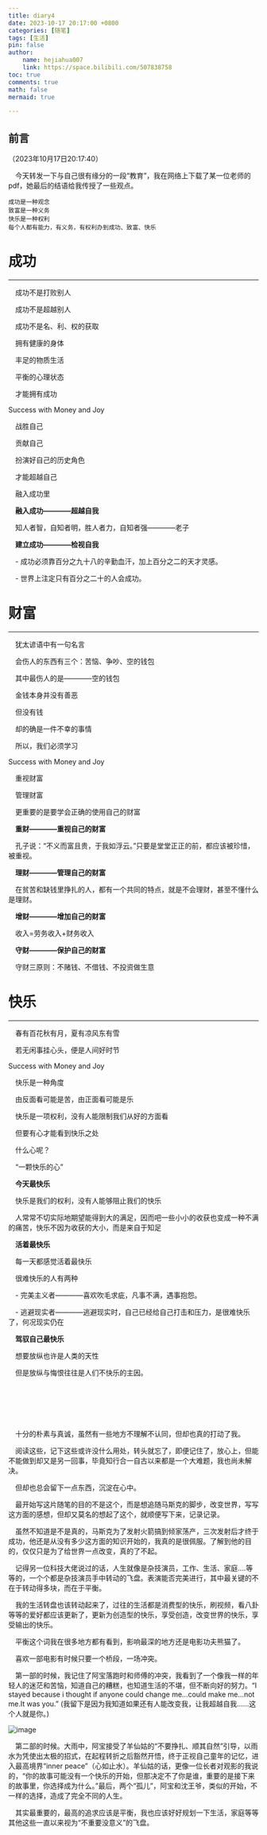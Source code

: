 ```yaml
---
title: diary4
date: 2023-10-17 20:17:00 +0800
categories: [随笔]
tags: [生活]
pin: false
author: 
    name: hejiahua007
    link: https://space.bilibili.com/507838758
toc: true
comments: true
math: false
mermaid: true

---
```


## 前言
（2023年10月17日20:17:40）

&emsp;今天转发一下与自己很有缘分的一段“教育”，我在网络上下载了某一位老师的pdf，她最后的结语给我传授了一些观点。

    成功是一种观念
    致富是一种义务
    快乐是一种权利
    每个人都有能力，有义务，有权利办到成功、致富、快乐


# 成功
---
&emsp;成功不是打败别人

&emsp;成功不是超越别人

&emsp;成功不是名、利、权的获取

&emsp;拥有健康的身体

&emsp;丰足的物质生活

&emsp;平衡的心理状态

&emsp;才能拥有成功

Success with Money and Joy

&emsp;战胜自己

&emsp;贡献自己

&emsp;扮演好自己的历史角色

&emsp;才能超越自己

&emsp;融入成功里


&emsp;**融入成功————超越自我**

&emsp;知人者智，自知者明，胜人者力，自知者强————老子

&emsp;**建立成功————检视自我**

&emsp;- 成功必须靠百分之九十八的辛勤血汗，加上百分之二的天才灵感。

&emsp;- 世界上注定只有百分之二十的人会成功。

# 财富
---
&emsp;犹太谚语中有一句名言

&emsp;会伤人的东西有三个：苦恼、争吵、空的钱包

&emsp;其中最伤人的是————空的钱包

&emsp;金钱本身并没有善恶

&emsp;但没有钱

&emsp;却的确是一件不幸的事情

&emsp;所以，我们必须学习

Success with Money and Joy

&emsp;重视财富

&emsp;管理财富

&emsp;更重要的是要学会正确的使用自己的财富

&emsp;**重财————重视自己的财富**

&emsp;孔子说：“不义而富且贵，于我如浮云。”只要是堂堂正正的前，都应该被珍惜，被重视。

&emsp;**理财————管理自己的财富**

&emsp;在贫苦和缺钱里挣扎的人，都有一个共同的特点，就是不会理财，甚至不懂什么是理财。

&emsp;**增财————增加自己的财富**

&emsp;收入=劳务收入+财务收入

&emsp;**守财————保护自己的财富**

&emsp;守财三原则：不赌钱、不借钱、不投资做生意

# 快乐
---
&emsp;春有百花秋有月，夏有凉风东有雪

&emsp;若无闲事挂心头，便是人间好时节

Success with Money and Joy

&emsp;快乐是一种角度

&emsp;由反面看可能是苦，由正面看可能是乐

&emsp;快乐是一项权利，没有人能限制我们从好的方面看

&emsp;但要有心才能看到快乐之处

&emsp;什么心呢？

&emsp;“一颗快乐的心”

&emsp;**今天最快乐**

&emsp;快乐是我们的权利，没有人能够阻止我们的快乐

&emsp;人常常不切实际地期望能得到大的满足，因而吧一些小小的收获也变成一种不满的痛苦，快乐不因为收获的大小，而是来自于知足

&emsp;**活着最快乐**

&emsp;每一天都感觉活着最快乐

&emsp;很难快乐的人有两种

&emsp;- 完美主义者————喜欢吹毛求疵，凡事不满，遇事抱怨。

&emsp;- 逃避现实者————逃避现实时，自己已经给自己打击和压力，是很难快乐了，何况现实仍在

&emsp;**驾驭自己最快乐**

&emsp;想要放纵也许是人类的天性

&emsp;但是放纵与悔恨往往是人们不快乐的主因。

&emsp;
---
&emsp;

&emsp;十分的朴素与真诚，虽然有一些地方不理解不认同，但却也真的打动了我。

&emsp;阅读这些，记下这些或许没什么用处，转头就忘了，即便记住了，放心上，但能不能做到却又是另一回事，毕竟知行合一自古以来都是一个大难题，我也尚未解决。

&emsp;但却也总会留下一点东西，沉淀在心中。

&emsp;最开始写这片随笔的目的不是这个，而是想追随马斯克的脚步，改变世界，写写这方面的感想，但却又莫名的想起了这个，就顺便写下来，记录记录。

&emsp;虽然不知道是不是真的，马斯克为了发射火箭搞到倾家荡产，三次发射后才终于成功，他还是从没有多少这方面的知识开始的，我真的是很佩服。了解到他的目的，仅仅只是为了给世界一点改变，真的了不起。

&emsp;记得另一位科技大佬说过的话，人生就像是杂技演员，工作、生活、家庭....等等的，一个个都是杂技演员手中转动的飞盘。表演能否完美进行，其中最关键的不在于转动得多块，而在于平衡。

&emsp;我的生活转盘也该转动起来了，过往的生活都是消费型的快乐，刷视频，看八卦等等的爱好都应该更新了，更新为创造型的快乐，享受创造，改变世界的快乐，享受输出的快乐。

&emsp;平衡这个词我在很多地方都有看到，影响最深的地方还是电影功夫熊猫了。

&emsp;喜欢一部电影有时候只要一个桥段，一场冲突。

&emsp;第一部的时候，我记住了阿宝落跑时和师傅的冲突，我看到了一个像我一样的年轻人的迷茫和苦恼，知道自己的糟糕，也知道生活的不堪，但不断向好的努力。“I stayed because i thought if anyone could change me...could make me...not me.It was you.” (我留下是因为我知道如果还有人能改变我，让我超越自我......这个人就是你。)

![image](/assets/blog_res/2023-10-16-diary4/image.png)

&emsp;第二部的时候。大雨中，阿宝接受了羊仙姑的“不要挣扎、顺其自然”引导，以雨水为凭使出太极的招式，在起程转折之后豁然开悟，终于正视自己童年的记忆，进入最高境界“inner peace”（心如止水）。羊仙姑的话，更像一位长者对观影的我说的，“你的故事可能没有一个快乐的开始，但那决定不了你是谁，重要的是接下来的故事里，你选择成为什么。”最后，两个“孤儿”，阿宝和沈王爷，类似的开始，不一样的选择，造成了完全不同的人生。

&emsp;其实最重要的，最高的追求应该是平衡，我也应该好好规划一下生活，家庭等等其他这些一直以来视为“不重要没意义”的飞盘。


